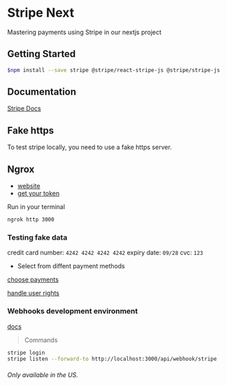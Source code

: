 # Stripe Next

Mastering payments using Stripe in our nextjs project

## Getting Started

```bash
$npm install --save stripe @stripe/react-stripe-js @stripe/stripe-js
```

## Documentation

[Stripe Docs](https://docs.stripe.com/)

## Fake https

To test stripe locally, you need to use a fake https server.

## Ngrox

- [website]( https://dashboard.ngrok.com/signup)
- [get your token](https://dashboard.ngrok.com/get-started/your-authtoken)

Run in your terminal

``` bash
ngrok http 3000
```

### Testing fake data

credit card number: `4242 4242 4242 4242`
expiry date: `09/28`
cvc: `123`

- Select from diffent payment methods

[choose payments](https://dashboard.stripe.com/test/settings/payment_methods/pmc_1RPoAhPOIhH20hF8eNgkKh7b)

[handle user rights](https://dashboard.stripe.com/test/settings/billing/portal)

### Webhooks development environment

[docs](https://docs.stripe.com/stripe-cli?install-method=windows)

> Commands

```bash
stripe login
stripe listen --forward-to http://localhost:3000/api/webhook/stripe
```

###### Only available in the US.
